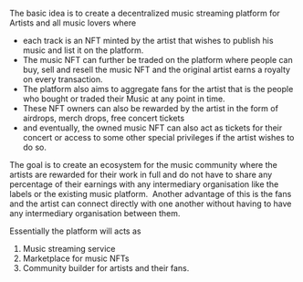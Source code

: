 The basic idea is to create a decentralized music streaming platform for Artists and all music lovers where

- each track is an NFT minted by the artist that wishes to publish his music and list it on the platform.
- The music NFT can further be traded on the platform where people can buy, sell and resell the music NFT and the original artist earns a royalty on every transaction.
- The platform also aims to aggregate fans for the artist that is the people who bought or traded their Music at any point in time.
- These NFT owners can also be rewarded by the artist in the form of airdrops, merch drops, free concert tickets
- and eventually, the owned music NFT can also act as tickets for their concert or access to some other special privileges if the artist wishes to do so.

The goal is to create an ecosystem for the music community where the artists are rewarded for their work in full and do not have to share any percentage of their earnings with any intermediary organisation like the labels or the existing music platform. 
Another advantage of this is the fans and the artist can connect directly with one another without having to have any intermediary organisation between them.

Essentially the platform will acts as

1. Music streaming service
2. Marketplace for music NFTs
3. Community builder for artists and their fans.
